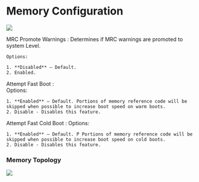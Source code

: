 # Memory Configuration #
![](https://cdrt.github.io/mk_docs/ref/bios/settings/thinkstation/img/ts_memconfig_px1.PNG)

MRC Promote Warnings
:	Determines if MRC warnings are promoted to system Level.

	Options:

	1. **Disabled** – Default.
	2. Enabled.




Attempt Fast Boot
:	
	Options:

	1. **Enabled** – Default. Portions of memory reference code will be skipped when possible to increase boot speed on warm boots.
	2. Disable - Disables this feature.



Attempt Fast Cold Boot
:	Options:

	1. **Enabled** – Default. P Portions of memory reference code will be skipped when possible to increase boot speed on cold boots.
	2. Disable - Disables this feature.



### Memory Topology ###  
![](https://cdrt.github.io/mk_docs/ref/bios/settings/thinkstation/img/ts_memtopologysnip.jpg)

<!--![](https://cdrt.github.io/mk_docs/ref/bios/settings/thinkstation/img
   /ts_memtopology.png)-->
